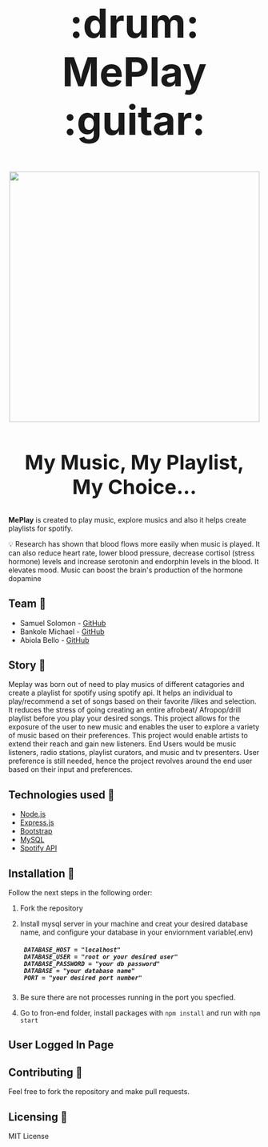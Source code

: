                                                      
 <h1 align="center" style="font-size:80px;"> :drum: MePlay :guitar:</h1>

<p align="center">
  <img width="500" height="500" src="https://user-images.githubusercontent.com/85625481/206189725-de5a7101-91c1-4f9f-9b0a-5ec9df6e9f4c.png">
</p>
<h2 align="center" style="font-size:40px;"> My Music, My Playlist, My Choice… </h2>           

**MePlay** is created to play music, explore musics and also it helps create playlists for spotify.

💡 Research has shown that blood flows more easily when music is played. It can also reduce heart rate, lower blood pressure, decrease cortisol (stress hormone) levels and increase serotonin and endorphin levels in the blood. It elevates mood. Music can boost the brain's production of the hormone dopamine 
## Team :wave:

* Samuel Solomon - [GitHub](https://github.com/samaysole)
* Bankole Michael - [GitHub](https://github.com/jorgezafra94) 
* Abiola Bello - [GitHub](https://github.com/abybells) 

## Story :book:

Meplay was born out of need to play musics of different catagories and create a playlist for spotify using spotify api. It helps an individual to play/recommend a set of songs based on their
favorite /likes and selection. It reduces the stress of going creating an entire afrobeat/
Afropop/drill playlist before you play your desired songs. This project allows for the exposure of the user to new music and enables the user to explore a variety of music based on their preferences. This project would enable artists to extend their reach and gain new listeners. End Users would be music listeners, radio stations, playlist curators, and music and tv presenters.  User preference is still needed, hence the project revolves around the end user based on their input and preferences.

## Technologies used :wrench:

- [Node.js](https://nodejs.org/en/)
- [Express.js](https://expressjs.com/es/)
- [Bootstrap](https://getbootstrap.com/)
- [MySQL](https://www.mysql.com/)
- [Spotify API](https://developer.spotify.com/documentation/web-api/)

## Installation :construction_worker:

Follow the next steps in the following order:

1. Fork the repository
2. Install mysql server in your machine and creat your desired database name, and configure your database in your enviornment variable(.env)
     <h5>

        DATABASE_HOST = "localhost"
        DATABASE_USER = "root or your desired user"
        DATABASE_PASSWORD = "your db password"
        DATABASE = "your database name"
        PORT = "your desired port number"

    </h5>
3. Be sure there are not processes running in the port you specfied.
4. Go to fron-end folder, install packages with `npm install` and run with `npm start`
## User Logged In Page


## Contributing :raised_hands:

Feel free to fork the repository and make pull requests.

## Licensing :memo:

MIT License
